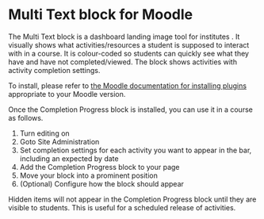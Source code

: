 # Multi Text block for Moodle

The Multi Text block is a dashboard landing image tool for institutes . It visually shows what activities/resources a student is supposed to interact with in a course. It is colour-coded so students can quickly see what they have and have not completed/viewed. The block shows activities with activity completion settings.

To install, please refer to [the Moodle documentation for installing plugins](https://docs.moodle.org/en/Installing_plugins#Installing_a_plugin) appropriate to your Moodle version.

Once the Completion Progress block is installed, you can use it in a course as follows.

1. Turn editing on
2. Goto Site Administration
3. Set completion settings for each activity you want to appear in the bar, including an expected by date
4. Add the Completion Progress block to your page
5. Move your block into a prominent position
6. (Optional) Configure how the block should appear

Hidden items will not appear in the Completion Progress block until they are visible to students. This is useful for a scheduled release of activities.
